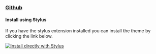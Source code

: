 ### [Github](https://github.com)

#### Install using Stylus

If you have the stylus extension installed you can install the theme by clicking the link below.

[![Install directly with Stylus](https://img.shields.io/badge/Install%20directly%20with-Stylus-00adad.svg)](https://github.com/GlowingUmbreon/dracula-github/raw/master/DraculaGithub.user.css)
